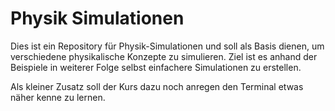 # Physik Simulationen

Dies ist ein Repository für Physik-Simulationen und soll als Basis dienen, um
verschiedene physikalische Konzepte zu simulieren. Ziel ist es anhand der
Beispiele in weiterer Folge selbst einfachere Simulationen zu erstellen.

Als kleiner Zusatz soll der Kurs dazu noch anregen den Terminal etwas näher
kenne zu lernen.

